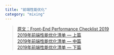 ```yaml
---
title: "前端性能优化"
category: "mixing"
---
```


> [原文：Front-End Performance Checklist 2019](https://www.smashingmagazine.com/2019/01/front-end-performance-checklist-2019-pdf-pages/)  
> [2019年前端性能优化清单 — 上篇](https://juejin.im/post/5c46cbaee51d453f45612a2c)  
> [2019年前端性能优化清单 — 中篇](https://juejin.im/post/5c471eaff265da616d547c8c)  
> [2019年前端性能优化清单 — 下篇](https://juejin.im/post/5c473cdae51d45518d4701ff)  
